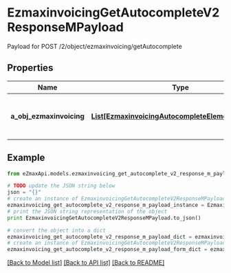 # EzmaxinvoicingGetAutocompleteV2ResponseMPayload

Payload for POST /2/object/ezmaxinvoicing/getAutocomplete

## Properties
Name | Type | Description | Notes
------------ | ------------- | ------------- | -------------
**a_obj_ezmaxinvoicing** | [**List[EzmaxinvoicingAutocompleteElementResponse]**](EzmaxinvoicingAutocompleteElementResponse.md) | An array of Ezmaxinvoicing autocomplete element response. | 

## Example

```python
from eZmaxApi.models.ezmaxinvoicing_get_autocomplete_v2_response_m_payload import EzmaxinvoicingGetAutocompleteV2ResponseMPayload

# TODO update the JSON string below
json = "{}"
# create an instance of EzmaxinvoicingGetAutocompleteV2ResponseMPayload from a JSON string
ezmaxinvoicing_get_autocomplete_v2_response_m_payload_instance = EzmaxinvoicingGetAutocompleteV2ResponseMPayload.from_json(json)
# print the JSON string representation of the object
print EzmaxinvoicingGetAutocompleteV2ResponseMPayload.to_json()

# convert the object into a dict
ezmaxinvoicing_get_autocomplete_v2_response_m_payload_dict = ezmaxinvoicing_get_autocomplete_v2_response_m_payload_instance.to_dict()
# create an instance of EzmaxinvoicingGetAutocompleteV2ResponseMPayload from a dict
ezmaxinvoicing_get_autocomplete_v2_response_m_payload_form_dict = ezmaxinvoicing_get_autocomplete_v2_response_m_payload.from_dict(ezmaxinvoicing_get_autocomplete_v2_response_m_payload_dict)
```
[[Back to Model list]](../README.md#documentation-for-models) [[Back to API list]](../README.md#documentation-for-api-endpoints) [[Back to README]](../README.md)



